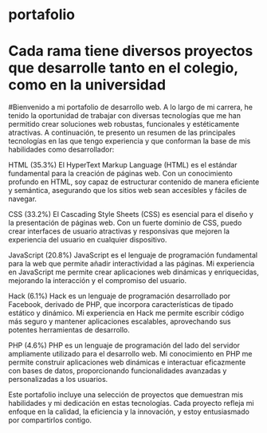 # portafolio
# Cada rama tiene diversos proyectos que desarrolle tanto en el colegio, como en la universidad

#Bienvenido a mi portafolio de desarrollo web. A lo largo de mi carrera, he tenido la oportunidad de trabajar con diversas tecnologías que me han permitido crear soluciones web robustas, funcionales y estéticamente atractivas. A continuación, te presento un resumen de las principales tecnologías en las que tengo experiencia y que conforman la base de mis habilidades como desarrollador:

HTML (35.3%)
El HyperText Markup Language (HTML) es el estándar fundamental para la creación de páginas web. Con un conocimiento profundo en HTML, soy capaz de estructurar contenido de manera eficiente y semántica, asegurando que los sitios web sean accesibles y fáciles de navegar.

CSS (33.2%)
El Cascading Style Sheets (CSS) es esencial para el diseño y la presentación de páginas web. Con un fuerte dominio de CSS, puedo crear interfaces de usuario atractivas y responsivas que mejoren la experiencia del usuario en cualquier dispositivo.

JavaScript (20.8%)
JavaScript es el lenguaje de programación fundamental para la web que permite añadir interactividad a las páginas. Mi experiencia en JavaScript me permite crear aplicaciones web dinámicas y enriquecidas, mejorando la interacción y el compromiso del usuario.

Hack (6.1%)
Hack es un lenguaje de programación desarrollado por Facebook, derivado de PHP, que incorpora características de tipado estático y dinámico. Mi experiencia en Hack me permite escribir código más seguro y mantener aplicaciones escalables, aprovechando sus potentes herramientas de desarrollo.

PHP (4.6%)
PHP es un lenguaje de programación del lado del servidor ampliamente utilizado para el desarrollo web. Mi conocimiento en PHP me permite construir aplicaciones web dinámicas e interactuar eficazmente con bases de datos, proporcionando funcionalidades avanzadas y personalizadas a los usuarios.

Este portafolio incluye una selección de proyectos que demuestran mis habilidades y mi dedicación en estas tecnologías. Cada proyecto refleja mi enfoque en la calidad, la eficiencia y la innovación, y estoy entusiasmado por compartirlos contigo.

